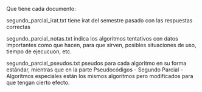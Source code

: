 Que tiene cada documento:

  segundo_parcial_irat.txt
    tiene irat del semestre pasado con las respuestas correctas

  segundo_parcial_notas.txt
    indica los algoritmos tentativos con datos importantes como que hacen, para que sirven, posibles situaciones de uso, tiempo de ejecucuon, etc.
	

  segundo_parcial_pseudos.txt
    pseudos para cada algoritmo en su forma estándar, mientras que en la parte Pseudocódigos - Segundo Parcial - Algoritmos especiales están los mismos algoritmos pero modificados para que tengan cierto efecto.

